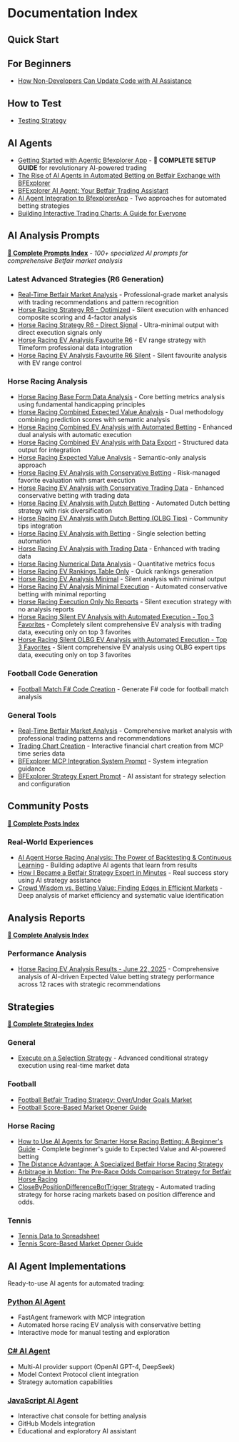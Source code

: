 # Documentation Index

## Quick Start

## For Beginners

- [How Non-Developers Can Update Code with AI Assistance](NonDevelopers.md)

## How to Test

- [Testing Strategy](TestingStrategy.md)

## AI Agents

- [Getting Started with Agentic Bfexplorer App](Automation/HowToStartWithAgenticBfexplorerApp.md) - **🌟 COMPLETE SETUP GUIDE** for revolutionary AI-powered trading
- [The Rise of AI Agents in Automated Betting on Betfair Exchange with BFExplorer](Automation/TheRiseOfAIAgentsInAutomatedBetting.md)
- [BFExplorer AI Agent: Your Betfair Trading Assistant](Automation/AIAgentYourBetfairTradingAssistant.md)
- [AI Agent Integration to BfexplorerApp](Automation/AIAgentIntegrationToBfexplorerApp.md) - Two approaches for automated betting strategies
- [Building Interactive Trading Charts: A Guide for Everyone](Automation/BuildingInteractiveTradingCharts.md)

## AI Analysis Prompts

**[📖 Complete Prompts Index](Prompts/README.md)** - *100+ specialized AI prompts for comprehensive Betfair market analysis*

### Latest Advanced Strategies (R6 Generation)
- [Real-Time Betfair Market Analysis](Prompts/BetfairMarketAnalysisPrompt.md) - Professional-grade market analysis with trading recommendations and pattern recognition
- [Horse Racing Strategy R6 - Optimized](Prompts/HorseRacingStrategyR6.md) - Silent execution with enhanced composite scoring and 4-factor analysis
- [Horse Racing Strategy R6 - Direct Signal](Prompts/HorseRacingStrategyR6_DS.md) - Ultra-minimal output with direct execution signals only
- [Horse Racing EV Analysis Favourite R6](Prompts/HorseRacingEVAnalysisFavouriteR6.md) - EV range strategy with Timeform professional data integration
- [Horse Racing EV Analysis Favourite R6 Silent](Prompts/HorseRacingEVAnalysisFavouriteR6_Silent.md) - Silent favourite analysis with EV range control

### Horse Racing Analysis
- [Horse Racing Base Form Data Analysis](Prompts/HorseRacingBaseFormDataAnalysis.md) - Core betting metrics analysis using fundamental handicapping principles
- [Horse Racing Combined Expected Value Analysis](Prompts/HorseRacingCombinedEVAnalysis.md) - Dual methodology combining prediction scores with semantic analysis
- [Horse Racing Combined EV Analysis with Automated Betting](Prompts/HorseRacingCombinedEVAnalysisWithAutomatedBetting.md) - Enhanced dual analysis with automatic execution
- [Horse Racing Combined EV Analysis with Data Export](Prompts/HorseRacingCombinedEVAnalysisWithTableAndJSONOutput.md) - Structured data output for integration
- [Horse Racing Expected Value Analysis](Prompts/HorseRacingExpectedValueAnalysis.md) - Semantic-only analysis approach
- [Horse Racing EV Analysis with Conservative Betting](Prompts/HorseRacingEVAnalysisWithConservativeBetting.md) - Risk-managed favorite evaluation with smart execution
- [Horse Racing EV Analysis with Conservative Trading Data](Prompts/HorseRacingEVAnalysisWithConservativeTradingData.md) - Enhanced conservative betting with trading data
- [Horse Racing EV Analysis with Dutch Betting](Prompts/HorseRacingEVAnalysisWithDutchBetting.md) - Automated Dutch betting strategy with risk diversification
- [Horse Racing EV Analysis with Dutch Betting (OLBG Tips)](Prompts/HorseRacingEVAnalysisWithDutchBetting_OlbgTips.md) - Community tips integration
- [Horse Racing EV Analysis with Betting](Prompts/HorseRacingEVAnalysisWithBetting.md) - Single selection betting automation
- [Horse Racing EV Analysis with Trading Data](Prompts/HorseRacingEVAnalysisWithBetting_TradingData.md) - Enhanced with trading data
- [Horse Racing Numerical Data Analysis](Prompts/HorseRacingEVAnalysisNumericalData.md) - Quantitative metrics focus
- [Horse Racing EV Rankings Table Only](Prompts/HorseRacingEVRankingsTableOnly.md) - Quick rankings generation
- [Horse Racing EV Analysis Minimal](Prompts/HorseRacingEVAnalysisMinimal.md) - Silent analysis with minimal output
- [Horse Racing EV Analysis Minimal Execution](Prompts/HorseRacingEVAnalysisMinimalExecution.md) - Automated conservative betting with minimal reporting
- [Horse Racing Execution Only No Reports](Prompts/HorseRacingExecutionOnlyNoReports.md) - Silent execution strategy with no analysis reports
- [Horse Racing Silent EV Analysis with Automated Execution - Top 3 Favorites](Prompts/HorseRacingSilentEVAnalysisWithAutomatedExecutionTop3Favorites.md) - Completely silent comprehensive EV analysis with trading data, executing only on top 3 favorites
- [Horse Racing Silent OLBG EV Analysis with Automated Execution - Top 3 Favorites](Prompts/HorseRacingSilentOlbgEVAnalysisWithAutomatedExecutionTop3Favorites.md) - Silent comprehensive EV analysis using OLBG expert tips data, executing only on top 3 favorites

### Football Code Generation
- [Football Match F# Code Creation](Prompts/FootballMatchFSharpCodeCreation.md) - Generate F# code for football match analysis

### General Tools
- [Real-Time Betfair Market Analysis](Prompts/BetfairMarketAnalysisPrompt.md) - Comprehensive market analysis with professional trading patterns and recommendations
- [Trading Chart Creation](Prompts/TradingChartCreation.md) - Interactive financial chart creation from MCP time series data
- [BFExplorer MCP Integration System Prompt](Prompts/BfexplorerMCPIntegrationSystemPrompt.md) - System integration guidance
- [BFExplorer Strategy Expert Prompt](Prompts/BfexplorerStrategyExpertPrompt.md) - AI assistant for strategy selection and configuration

## Community Posts

**[📖 Complete Posts Index](Posts/README.md)**

### Real-World Experiences
- [AI Agent Horse Racing Analysis: The Power of Backtesting & Continuous Learning](Posts/Post_AIAgentBacktestingAndLearning.md) - Building adaptive AI agents that learn from results
- [How I Became a Betfair Strategy Expert in Minutes](Posts/Post_BfexplorerStrategyExpert.md) - Real success story using AI strategy assistance
- [Crowd Wisdom vs. Betting Value: Finding Edges in Efficient Markets](Posts/Post_CrowdWisdomVsBettingValue.md) - Deep analysis of market efficiency and systematic value identification

## Analysis Reports

**[📖 Complete Analysis Index](Analysis/README.md)**

### Performance Analysis
- [Horse Racing EV Analysis Results - June 22, 2025](Analysis/HorseRacingEVAnalysisResults_22June2025.md) - Comprehensive analysis of AI-driven Expected Value betting strategy performance across 12 races with strategic recommendations

## Strategies

**[📖 Complete Strategies Index](Strategies/README.md)**

### General
- [Execute on a Selection Strategy](Strategies/General/Execute-On-A-Selection.md) - Advanced conditional strategy execution using real-time market data

### Football
- [Football Betfair Trading Strategy: Over/Under Goals Market](Strategies/Football/TradeOverUnderGoals.md)
- [Football Score-Based Market Opener Guide](Strategies/Football/OpenMyMarketsByScore.md)

### Horse Racing
- [How to Use AI Agents for Smarter Horse Racing Betting: A Beginner's Guide](Strategies/HorseRacing/HowToUseAIAgentForHorseRacingBetting.md) - Complete beginner's guide to Expected Value and AI-powered betting
- [The Distance Advantage: A Specialized Betfair Horse Racing Strategy](Strategies/HorseRacing/RaceDistance.md)
- [Arbitrage in Motion: The Pre-Race Odds Comparison Strategy for Betfair Horse Racing](Strategies/HorseRacing/BookmakersOdds.md)
- [CloseByPositionDifferenceBotTrigger Strategy](Strategies/HorseRacing/CloseByPositionDifferenceBotTrigger_R1.md) - Automated trading strategy for horse racing markets based on position difference and odds.

### Tennis
- [Tennis Data to Spreadsheet](Strategies/Tennis/DataToSpreadsheet.md)
- [Tennis Score-Based Market Opener Guide](Strategies/Tennis/OpenMyMarketsByScore.md)

## AI Agent Implementations

Ready-to-use AI agents for automated trading:

### [Python AI Agent](../src/AiAgentPython/README.md)
- FastAgent framework with MCP integration
- Automated horse racing EV analysis with conservative betting
- Interactive mode for manual testing and exploration

### [C# AI Agent](../src/AiAgentCSharp/README.md)
- Multi-AI provider support (OpenAI GPT-4, DeepSeek)
- Model Context Protocol client integration
- Strategy automation capabilities

### [JavaScript AI Agent](../src/AiAgentTypeScript/README.md)
- Interactive chat console for betting analysis
- GitHub Models integration
- Educational and exploratory AI assistant